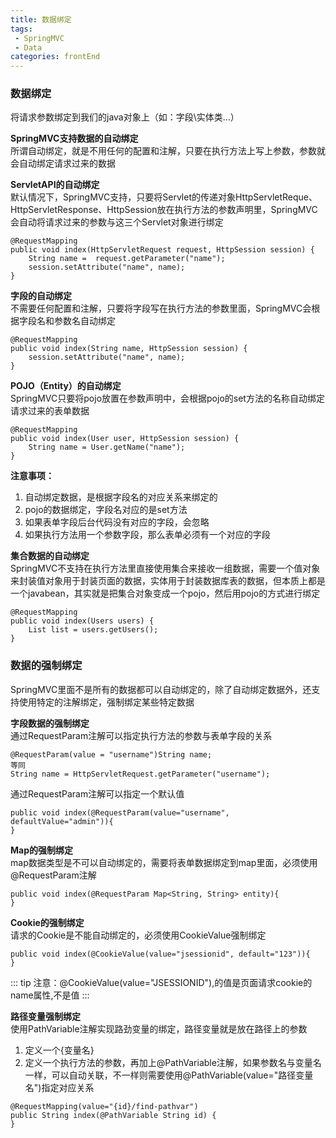 ```yaml
---
title: 数据绑定
tags: 
 - SpringMVC
 - Data
categories: frontEnd
---
```


### 数据绑定
将请求参数绑定到我们的java对象上（如：字段\实体类\...）
    
**SpringMVC支持数据的自动绑定**  
所谓自动绑定，就是不用任何的配置和注解，只要在执行方法上写上参数，参数就会自动绑定请求过来的数据
    
**ServletAPI的自动绑定**  
默认情况下，SpringMVC支持，只要将Servlet的传递对象HttpServletReque、HttpServletResponse、HttpSession放在执行方法的参数声明里，SpringMVC会自动将请求过来的参数与这三个Servlet对象进行绑定
```
@RequestMapping
public void index(HttpServletRequest request, HttpSession session) {
    String name =  request.getParameter("name");
    session.setAttribute("name", name);
}    
```
        
**字段的自动绑定**  
不需要任何配置和注解，只要将字段写在执行方法的参数里面，SpringMVC会根据字段名和参数名自动绑定
```
@RequestMapping
public void index(String name, HttpSession session) {
    session.setAttribute("name", name);
} 
```
            
**POJO（Entity）的自动绑定**  
SpringMVC只要将pojo放置在参数声明中，会根据pojo的set方法的名称自动绑定请求过来的表单数据
```
@RequestMapping
public void index(User user, HttpSession session) {
    String name = User.getName("name");
} 
```
        
**注意事项：**  
1. 自动绑定数据，是根据字段名的对应关系来绑定的
2. pojo的数据绑定，字段名对应的是set方法
3. 如果表单字段后台代码没有对应的字段，会忽略
4. 如果执行方法用一个参数字段，那么表单必须有一个对应的字段
            
**集合数据的自动绑定**  
SpringMVC不支持在执行方法里直接使用集合来接收一组数据，需要一个值对象来封装值对象用于封装页面的数据，实体用于封装数据库表的数据，但本质上都是一个javabean，其实就是把集合对象变成一个pojo，然后用pojo的方式进行绑定
```
@RequestMapping
public void index(Users users) {
    List list = users.getUsers();
} 
```
        
### 数据的强制绑定
SpringMVC里面不是所有的数据都可以自动绑定的，除了自动绑定数据外，还支持使用特定的注解绑定，强制绑定某些特定数据
    
**字段数据的强制绑定**  
通过RequestParam注解可以指定执行方法的参数与表单字段的关系
```
@RequestParam(value = "username")String name;
等同
String name = HttpServletRequest.getParameter("username");
```
通过RequestParam注解可以指定一个默认值
```
public void index(@RequestParam(value="username", defaultValue="admin")){
}
```
            
**Map的强制绑定**  
map数据类型是不可以自动绑定的，需要将表单数据绑定到map里面，必须使用@RequestParam注解
```
public void index(@RequestParam Map<String, String> entity){
}
```
        
**Cookie的强制绑定**  
请求的Cookie是不能自动绑定的，必须使用CookieValue强制绑定
```
public void index(@CookieValue(value="jsessionid", default="123")){
}
```
::: tip
注意：@CookieValue(value="JSESSIONID"),的值是页面请求cookie的name属性,不是值
:::
        
**路径变量强制绑定**  
使用PathVariable注解实现路劲变量的绑定，路径变量就是放在路径上的参数
1. 定义一个{变量名}
2. 定义一个执行方法的参数，再加上@PathVariable注解，如果参数名与变量名一样，可以自动关联，不一样则需要使用@PathVariable(value="路径变量名")指定对应关系
```
@RequestMapping(value="{id}/find-pathvar") 
public String index(@PathVariable String id) { 
} 
```
        
